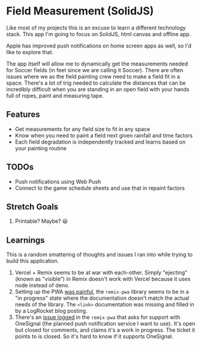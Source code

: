 # Field Measurement (SolidJS)

Like most of my projects this is an excuse to learn a different technology stack. This app I'm going to focus on SolidJS, html canvas and offline app.

Apple has improved push notifications on home screen apps as well, so I'd like to explore that.

The app itself will allow me to dynamically get the measurements needed for Soccer fields (in feet since we are calling it Soccer). There are often issues where we as the field painting crew need to make a field fit in a space. There's a lot of trig needed to calculate the distances that can be incredibly difficult when you are standing in an open field with your hands full of ropes, paint and measuring tape.

## Features

- Get measurements for any field size to fit in any space
- Know when you need to paint a field next given rainfall and time factors
- Each field degradation is independently tracked and learns based on your painting routine

## TODOs

- Push notifications using Web Push
- Connect to the game schedule sheets and use that in repaint factors

## Stretch Goals

1. Printable? Maybe? 😃

## Learnings

This is a random smattering of thoughts and issues I ran into while trying to build this application.

1. Vercel + Remix seems to be at war with each-other. Simply "ejecting" (known as "visible") in Remix doesn't work with Vercel because it uses node instead of deno.
2. Setting up the PWA [was painful](https://github.com/remix-pwa/remix-pwa/issues/129), the `remix-pwa` library seems to be in a "in progress" state where the documentation doesn't match the actual needs of the library.  The `<link>` documentation was missing and filled in by a LogRocket blog posting.
3. There's an [issue logged](https://github.com/remix-pwa/remix-pwa/issues/80) in the `remix-pwa` that asks for support with OneSignal (the planned push notification service I want to use).  It's open but closed for comments, and claims it's a work in progress.  The ticket it points to is closed.  So it's hard to know if it supports OneSignal.
